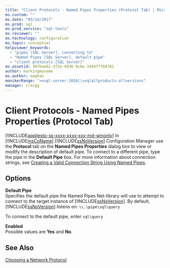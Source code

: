 ```yaml
---
title: "Client Protocols - Named Pipes Properties (Protocol Tab) | Microsoft Docs"
ms.custom: ""
ms.date: "03/14/2017"
ms.prod: sql
ms.prod_service: "sql-tools"
ms.reviewer: ""
ms.technology: configuration
ms.topic: conceptual
helpviewer_keywords: 
  - "pipes [SQL Server], connecting to"
  - "Named Pipes [SQL Server], default pipe"
  - "client protocols [SQL Server]"
ms.assetid: 30fbae62-2f2e-4d36-9c6e-3444fff68781
author: markingmyname
ms.author: maghan
monikerRange: ">=sql-server-2016||=sqlallproducts-allversions"
manager: craigg
---
```

# Client Protocols - Named Pipes Properties (Protocol Tab)
[!INCLUDE[appliesto-ss-xxxx-xxxx-xxx-md-winonly](../../includes/appliesto-ss-xxxx-xxxx-xxx-md-winonly.md)]
  In [!INCLUDE[msCoName](../../includes/msconame-md.md)] [!INCLUDE[ssNoVersion](../../includes/ssnoversion-md.md)] Configuration Manager use the **Protocol** tab on the **Named Pipes Properties** dialog box to view or modify the description of default pipe. To connect to a different pipe, type the pipe in the **Default Pipe** box. For more information about connection strings, see [Creating a Valid Connection String Using Named Pipes](https://msdn.microsoft.com/library/90930ff2-143b-4651-8ae3-297103600e4f).  
  
## Options  
 **Default Pipe**  
 Specifies the default pipe the Named Pipes Net-library will use to attempt to connect to the target instance of [!INCLUDE[ssNoVersion](../../includes/ssnoversion-md.md)]. By default, [!INCLUDE[ssNoVersion](../../includes/ssnoversion-md.md)] listens on: `\\.\pipe\sql\query`  
  
 To connect to the default pipe, enter `sql\query`  
  
 **Enabled**  
 Possible values are **Yes** and **No**.  
  
## See Also  
 [Choosing a Network Protocol](https://msdn.microsoft.com/library/6565fb7d-b076-4447-be90-e10d0dec359a)  
  
  
